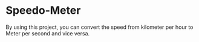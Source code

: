 # Speedo-Meter
By using this project, you can convert the speed from kilometer per hour to Meter per second and vice versa.
